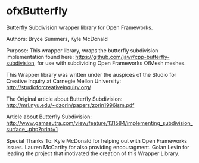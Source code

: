 ofxButterfly
============

Butterfly Subdivision wrapper library for Open Frameworks.

Authors: Bryce Summers, Kyle McDonald

Purpose: This wrapper library, wraps the butterfly subdivision implementation found here: https://github.com/jawr/cpp-butterfly-subdivision, for use with subdividing Open Frameworks OfMesh meshes.


This Wrapper library was written under the auspices of the Studio for Creative Inquiry at Carnegie Mellon University:
http://studioforcreativeinquiry.org/

The Original article about Butterfly Subdivision:
http://mrl.nyu.edu/~dzorin/papers/zorin1996ism.pdf

Article about Butterfly Subdivision:
http://www.gamasutra.com/view/feature/131584/implementing_subdivision_surface_.php?print=1

Special Thanks To:
Kyle McDonald for helping out with Open Frameworks issues.
Lauren McCarthy for also providing encouragment.
Golan Levin for leading the project that motivated the creation of this Wrapper Library.